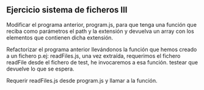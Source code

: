 ## Ejercicio sistema de ficheros III

Modificar el programa anterior, program.js, para que tenga una función que reciba como parámetros el path y la extensión y devuelva un array con los elementos que contienen dicha extensión.

Refactorizar el programa anterior llevándonos la función que hemos creado a un fichero p.ej: readFiles.js, una vez extraída, requerimos el fichero readFile desde el fichero de test, he invocaremos a esa función.
testear que devuelve lo que se espera.

Requerir readFiles.js desde program.js y llamar a la función.

